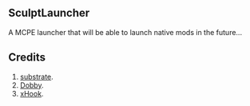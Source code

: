 ## SculptLauncher

A MCPE launcher that will be able to launch native mods in the future... 

## Credits

1. [substrate](https://github.com/jevinskie/substrate).
2. [Dobby](https://github.com/jmpews/Dobby).
3. [xHook](https://github.com/iqiyi/xHook).
